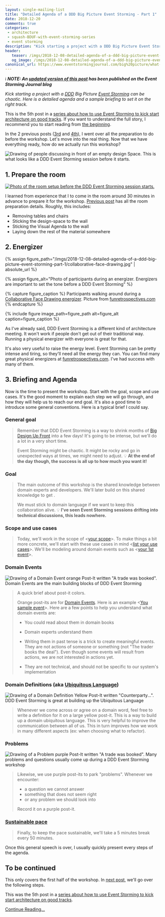 ```yaml
---
layout: single-mailing-list
title: "Detailed Agenda of a DDD Big Picture Event Storming - Part 1"
date: 2018-12-20
comments: true
categories:
 - architecture
 - squash-BDUF-with-event-storming-series
 - event storming
description: "Kick starting a project with a DDD Big Picture Event Storming can be chaotic. Here is a detailed agenda to set it on the right track. This first part details room preparation, group energizer, and a sample briefing of instructions to give to attendees."
header:
   teaser: /imgs/2018-12-08-detailed-agenda-of-a-ddd-big-picture-event-storming-part-1/event-storming-beginning-teaser.jpeg
   og_image: /imgs/2018-12-08-detailed-agenda-of-a-ddd-big-picture-event-storming-part-1/event-storming-beginning-og.jpeg
canonical_url: https://www.eventstormingjournal.com/big%20picture/what-to-say-at-the-beginning-of-a-big-picture-event-storming-workshop/
---
```

ℹ️ _**NOTE: An [updated version of this post](https://www.eventstormingjournal.com/big%20picture/what-to-say-at-the-beginning-of-a-big-picture-event-storming-workshop/) has been published on the Event Storming Journal blog**_

_Kick starting a project with a [DDD](https://en.wikipedia.org/wiki/Domain-driven_design) Big Picture [Event Storming](https://www.eventstorming.com/) can be chaotic. Here is a detailed agenda and a sample briefing to set it on the right track._

This is the 5th post in a [series about how to use Event Storming to kick start architecture on good tracks](/categories/#squash-bduf-with-event-storming-series). If you want to understand the full story, I recommend you to start reading from [the beginning](/misadventures-with-big-design-up-front/).

In the 2 previous posts ([3rd](/how-to-prepare-a-ddd-big-picture-event-storming-workshop/) and [4th](/how-to-prepare-the-room-for-a-ddd-big-picture-event-storming/)), I went over all the preparation to do before the workshop. Let's move into the real thing. Now that we have everything ready, how do we actually run this workshop?

![Drawing of people discussing in front of an empty design Space. This is what looks like a DDD Event Storming session before it starts.]({{site.url}}/imgs/2018-12-08-detailed-agenda-of-a-ddd-big-picture-event-storming-part-1/event-storming-beginning.jpeg)

## 1. Prepare the room

[![Photo of the room setup before the DDD Event Storming session starts.]({{site.url}}/imgs/2018-12-08-detailed-agenda-of-a-ddd-big-picture-event-storming-part-1/room-small.jpg)]({{site.url}}/imgs/2018-12-08-detailed-agenda-of-a-ddd-big-picture-event-storming-part-1/room.jpg)

I learned from experience that I to come in the room around 30 minutes in advance to prepare it for the workshop. [Previous post](/how-to-prepare-the-room-for-a-ddd-big-picture-event-storming/) has all the room preparation details. Roughly, this includes:

*   Removing tables and chairs
*   Sticking the design-space to the wall
*   Sticking the Visual Agenda to the wall
*   Laying down the rest of the material somewhere

## 2. Energizer

{% assign figure_path="/imgs/2018-12-08-detailed-agenda-of-a-ddd-big-picture-event-storming-part-1/collaborative-face-drawing.jpg" | absolute_url %}

{% assign figure_alt="Photo of participants during an energizer. Energizers are important to set the tone before a DDD Event Storming" %}

{% capture figure_caption %}
Participants walking around during a [Collaborative Face Drawing energizer](http://www.funretrospectives.com/collaborative-face-drawing/). Picture from [funretrospectives.com](http://www.funretrospectives.com/)
{% endcapture %}

{% include figure image_path=figure_path alt=figure_alt caption=figure_caption %}

As I've already said, DDD Event Storming is a different kind of architecture meeting. It won't work if people don't get out of their traditional way. Running a physical energizer with everyone is great for that.

It's also very useful to raise the energy level. Event Storming can be pretty intense and tiring, so they'll need all the energy they can. You can find many great physical energizers at [funretrospectives.com](http://www.funretrospectives.com/category/energizer/). I've had success with many of them.

## 3. Briefing and Agenda

Now is the time to present the workshop. Start with the goal, scope and use cases. It's the good moment to explain each step we will go through, and how they will help us to reach our end goal. It's also a good time to introduce some general conventions. Here is a typical brief I could say.

### General goal

> Remember that DDD Event Storming is a way to shrink months of [Big Design Up Front](https://en.wikipedia.org/wiki/Big_Design_Up_Front) into a few days! It's going to be intense, but we'll do a lot in a very short time.
>
> Event Storming might be chaotic. It might be rocky and go in unexpected ways at times, we might need to adjust. 💡 **At the end of the day though, the success is all up to how much you want it!**

### Goal

> The main outcome of this workshop is the shared knowledge between domain experts and developers. We'll later build on this shared knowledge to get <your goal>.
>
> We must stick to domain language if we want to keep this collaboration alive. 💡 **I've seen Event Storming sessions drifting into technical discussions, this leads nowhere.**

### Scope and use cases

> Today, we'll work in the scope of <[your scope](/how-to-prepare-a-ddd-big-picture-event-storming-workshop/)>. To make things a bit more concrete, we'll start with these use cases in mind <[list your use cases](/how-to-prepare-a-ddd-big-picture-event-storming-workshop/)>. We'll be modeling around domain events such as <[your 1st event](/how-to-prepare-a-ddd-big-picture-event-storming-workshop/)>.

### Domain Events

![Drawing of a Domain Event orange Post-It written "A trade was booked". Domain Events are the main building blocks of DDD Event Storming]({{site.url}}/imgs/2018-12-08-detailed-agenda-of-a-ddd-big-picture-event-storming-part-1/domain-event.png)

> A quick brief about post-it colors.
>
> Orange post-its are for [Domain Events](https://martinfowler.com/eaaDev/DomainEvent.html). Here is an example <[You sample event](/how-to-prepare-a-ddd-big-picture-event-storming-workshop/)>. Here are a few points to help you understand what domain events are:
>
> - You could read about them in domain books
>
> - Domain experts understand them
>
> - Writing them in past tense is a trick to create meaningful events. They are not actions of someone or something (not "The trader books the deal"). Even though some events will result from actions, we are not interested in actions yet.
>
> - They are not technical, and should not be specific to our system's implementation

### Domain Definitions (aka [Ubiquitous Language](https://martinfowler.com/bliki/UbiquitousLanguage.html))

![Drawing of a Domain Definition Yellow Post-It written "Counterparty...". DDD Event Storming is great at building up the Ubiquitous Language]({{site.url}}/imgs/2018-12-08-detailed-agenda-of-a-ddd-big-picture-event-storming-part-1/domain-definition.png)

> Whenever we come across or agree on a domain word, feel free to write a definition for it on a large yellow post-it. This is a way to build up a domain ubiquitous language. This is very helpful to improve the communication between all of us. This in turn improves how we work in many different aspects (ex: when choosing what to refactor).

### Problems

![Drawing of a Problem purple Post-It written "A trade was booked". Many problems and questions usually come up during a DDD Event Storming workshop]({{site.url}}/imgs/2018-12-08-detailed-agenda-of-a-ddd-big-picture-event-storming-part-1/problem.png)

> Likewise, we use purple post-its to park "problems". Whenever we encounter:
>
> * a question we cannot answer
> * something that does not seem right
> * or any problem we should look into
>
> Record it on a purple post-it.

### [Sustainable pace](http://www.sustainablepace.net/what-is-sustainable-pace)

> Finally, to keep the pace sustainable, we'll take a 5 minutes break every 50 minutes.

Once this general speech is over, I usually quickly present every steps of the agenda.

## To be continued

This only covers the first half of the workshop. In [next post](/detailed-agenda-of-a-ddd-big-picture-event-storming-part-2/), we'll go over the following steps.

This was the 5th post in a [series about how to use Event Storming to kick start architecture on good tracks](/categories/#squash-bduf-with-event-storming-series).

[Continue Reading...](/detailed-agenda-of-a-ddd-big-picture-event-storming-part-2/)
